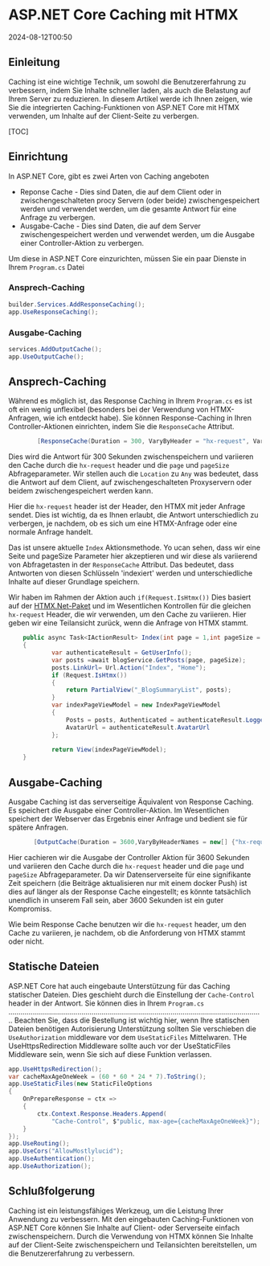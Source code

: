 # ASP.NET Core Caching mit HTMX

<!--category-- ASP.NET, HTMX -->
<datetime class="hidden">2024-08-12T00:50</datetime>

## Einleitung

Caching ist eine wichtige Technik, um sowohl die Benutzererfahrung zu verbessern, indem Sie Inhalte schneller laden, als auch die Belastung auf Ihrem Server zu reduzieren. In diesem Artikel werde ich Ihnen zeigen, wie Sie die integrierten Caching-Funktionen von ASP.NET Core mit HTMX verwenden, um Inhalte auf der Client-Seite zu verbergen.

[TOC]

## Einrichtung

In ASP.NET Core, gibt es zwei Arten von Caching angeboten

- Reponse Cache - Dies sind Daten, die auf dem Client oder in zwischengeschalteten procy Servern (oder beide) zwischengespeichert werden und verwendet werden, um die gesamte Antwort für eine Anfrage zu verbergen.
- Ausgabe-Cache - Dies sind Daten, die auf dem Server zwischengespeichert werden und verwendet werden, um die Ausgabe einer Controller-Aktion zu verbergen.

Um diese in ASP.NET Core einzurichten, müssen Sie ein paar Dienste in Ihrem `Program.cs` Datei

### Ansprech-Caching

```csharp
builder.Services.AddResponseCaching();
app.UseResponseCaching();
```

### Ausgabe-Caching

```csharp
services.AddOutputCache();
app.UseOutputCache();
```

## Ansprech-Caching

Während es möglich ist, das Response Caching in Ihrem `Program.cs` es ist oft ein wenig unflexibel (besonders bei der Verwendung von HTMX-Anfragen, wie ich entdeckt habe). Sie können Response-Caching in Ihren Controller-Aktionen einrichten, indem Sie die `ResponseCache` Attribut.

```csharp
        [ResponseCache(Duration = 300, VaryByHeader = "hx-request", VaryByQueryKeys = new[] {"page", "pageSize"}, Location = ResponseCacheLocation.Any)]
```

Dies wird die Antwort für 300 Sekunden zwischenspeichern und variieren den Cache durch die `hx-request` header und die `page` und `pageSize` Abfrageparameter. Wir stellen auch die `Location` zu `Any` was bedeutet, dass die Antwort auf dem Client, auf zwischengeschalteten Proxyservern oder beidem zwischengespeichert werden kann.

Hier die `hx-request` header ist der Header, den HTMX mit jeder Anfrage sendet. Dies ist wichtig, da es Ihnen erlaubt, die Antwort unterschiedlich zu verbergen, je nachdem, ob es sich um eine HTMX-Anfrage oder eine normale Anfrage handelt.

Das ist unsere aktuelle `Index` Aktionsmethode. Yo ucan sehen, dass wir eine Seite und pageSize Parameter hier akzeptieren und wir diese als variierend von Abfragetasten in der `ResponseCache` Attribut. Das bedeutet, dass Antworten von diesen Schlüsseln 'indexiert' werden und unterschiedliche Inhalte auf dieser Grundlage speichern.

Wir haben im Rahmen der Aktion auch `if(Request.IsHtmx())` Dies basiert auf der [HTMX.Net-Paket](https://github.com/khalidabuhakmeh/Htmx.Net)  und im Wesentlichen Kontrollen für die gleichen `hx-request` Header, die wir verwenden, um den Cache zu variieren. Hier geben wir eine Teilansicht zurück, wenn die Anfrage von HTMX stammt.

```csharp
    public async Task<IActionResult> Index(int page = 1,int pageSize = 5)
    {
            var authenticateResult = GetUserInfo();
            var posts =await blogService.GetPosts(page, pageSize);
            posts.LinkUrl= Url.Action("Index", "Home");
            if (Request.IsHtmx())
            {
                return PartialView("_BlogSummaryList", posts);
            }
            var indexPageViewModel = new IndexPageViewModel
            {
                Posts = posts, Authenticated = authenticateResult.LoggedIn, Name = authenticateResult.Name,
                AvatarUrl = authenticateResult.AvatarUrl
            };
            
            return View(indexPageViewModel);
    }
```

## Ausgabe-Caching

Ausgabe Caching ist das serverseitige Äquivalent von Response Caching. Es speichert die Ausgabe einer Controller-Aktion. Im Wesentlichen speichert der Webserver das Ergebnis einer Anfrage und bedient sie für spätere Anfragen.

```csharp
       [OutputCache(Duration = 3600,VaryByHeaderNames = new[] {"hx-request"},VaryByQueryKeys = new[] {"page", "pageSize"})]
```

Hier cachieren wir die Ausgabe der Controller Aktion für 3600 Sekunden und variieren den Cache durch die `hx-request` header und die `page` und `pageSize` Abfrageparameter.
Da wir Datenserverseite für eine signifikante Zeit speichern (die Beiträge aktualisieren nur mit einem docker Push) ist dies auf länger als der Response Cache eingestellt; es könnte tatsächlich unendlich in unserem Fall sein, aber 3600 Sekunden ist ein guter Kompromiss.

Wie beim Response Cache benutzen wir die `hx-request` header, um den Cache zu variieren, je nachdem, ob die Anforderung von HTMX stammt oder nicht.

## Statische Dateien

ASP.NET Core hat auch eingebaute Unterstützung für das Caching statischer Dateien. Dies geschieht durch die Einstellung der `Cache-Control` header in der Antwort. Sie können dies in Ihrem `Program.cs` ..............................................................................................................................
Beachten Sie, dass die Bestellung ist wichtig hier, wenn Ihre statischen Dateien benötigen Autorisierung Unterstützung sollten Sie verschieben die `UseAuthorization` middleware vor dem `UseStaticFiles` Mittelwaren. THe UseHttpsRedirection Middleware sollte auch vor der UseStaticFiles Middleware sein, wenn Sie sich auf diese Funktion verlassen.

```csharp
app.UseHttpsRedirection();
var cacheMaxAgeOneWeek = (60 * 60 * 24 * 7).ToString();
app.UseStaticFiles(new StaticFileOptions
{
    OnPrepareResponse = ctx =>
    {
        ctx.Context.Response.Headers.Append(
            "Cache-Control", $"public, max-age={cacheMaxAgeOneWeek}");
    }
});
app.UseRouting();
app.UseCors("AllowMostlylucid");
app.UseAuthentication();
app.UseAuthorization();
```

## Schlußfolgerung

Caching ist ein leistungsfähiges Werkzeug, um die Leistung Ihrer Anwendung zu verbessern. Mit den eingebauten Caching-Funktionen von ASP.NET Core können Sie Inhalte auf Client- oder Serverseite einfach zwischenspeichern. Durch die Verwendung von HTMX können Sie Inhalte auf der Client-Seite zwischenspeichern und Teilansichten bereitstellen, um die Benutzererfahrung zu verbessern.